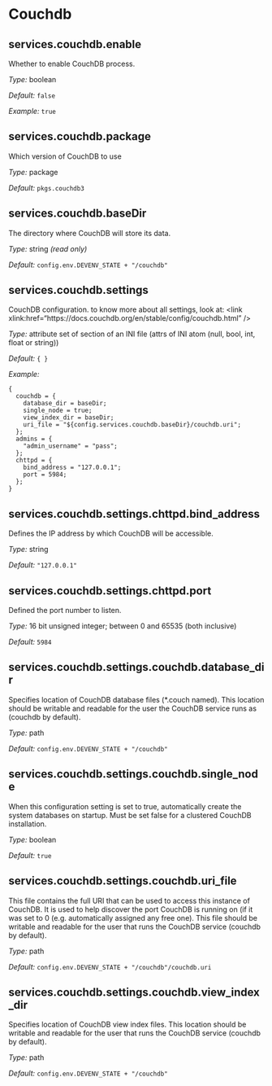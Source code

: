   # Couchdb
  


## services\.couchdb\.enable



Whether to enable CouchDB process\.



*Type:*
boolean



*Default:*
` false `



*Example:*
` true `



## services\.couchdb\.package



Which version of CouchDB to use



*Type:*
package



*Default:*
` pkgs.couchdb3 `



## services\.couchdb\.baseDir

The directory where CouchDB will store its data\.



*Type:*
string *(read only)*



*Default:*
` config.env.DEVENV_STATE + "/couchdb" `



## services\.couchdb\.settings



CouchDB configuration\.
to know more about all settings, look at:
\<link
xlink:href=“https://docs\.couchdb\.org/en/stable/config/couchdb\.html”
/>



*Type:*
attribute set of section of an INI file (attrs of INI atom (null, bool, int, float or string))



*Default:*
` { } `



*Example:*

```
{
  couchdb = {
    database_dir = baseDir;
    single_node = true;
    view_index_dir = baseDir;
    uri_file = "${config.services.couchdb.baseDir}/couchdb.uri";
  };
  admins = {
    "admin_username" = "pass";
  };
  chttpd = {
    bind_address = "127.0.0.1";
    port = 5984;
  };
}

```



## services\.couchdb\.settings\.chttpd\.bind_address



Defines the IP address by which CouchDB will be accessible\.



*Type:*
string



*Default:*
` "127.0.0.1" `



## services\.couchdb\.settings\.chttpd\.port



Defined the port number to listen\.



*Type:*
16 bit unsigned integer; between 0 and 65535 (both inclusive)



*Default:*
` 5984 `



## services\.couchdb\.settings\.couchdb\.database_dir



Specifies location of CouchDB database files (\*\.couch named)\. This
location should be writable and readable for the user the CouchDB
service runs as (couchdb by default)\.



*Type:*
path



*Default:*
` config.env.DEVENV_STATE + "/couchdb" `



## services\.couchdb\.settings\.couchdb\.single_node



When this configuration setting is set to true, automatically create
the system databases on startup\. Must be set false for a clustered
CouchDB installation\.



*Type:*
boolean



*Default:*
` true `



## services\.couchdb\.settings\.couchdb\.uri_file



This file contains the full URI that can be used to access this
instance of CouchDB\. It is used to help discover the port CouchDB is
running on (if it was set to 0 (e\.g\. automatically assigned any free
one)\. This file should be writable and readable for the user that
runs the CouchDB service (couchdb by default)\.



*Type:*
path



*Default:*
` config.env.DEVENV_STATE + "/couchdb"/couchdb.uri `



## services\.couchdb\.settings\.couchdb\.view_index_dir



Specifies location of CouchDB view index files\. This location should
be writable and readable for the user that runs the CouchDB service
(couchdb by default)\.



*Type:*
path



*Default:*
` config.env.DEVENV_STATE + "/couchdb" `
